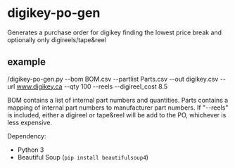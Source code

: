 # digikey-po-gen
Generates a purchase order for digikey finding the lowest price break and optionally only digireels/tape&amp;reel

## example
/digikey-po-gen.py --bom BOM.csv --partlist Parts.csv --out digikey.csv --url www.digikey.ca --qty 100 --reels --digireel_cost 8.5

BOM contains a list of internal part numbers and quantities.
Parts contains a mapping of internal part numbers to manufacturer part numbers.
If "--reels" is included, either a digireel or tape&amp;reel will be add to the PO, whichever is less expensive.

Dependency:
* Python 3
* Beautiful Soup (`pip install beautifulsoup4`)
